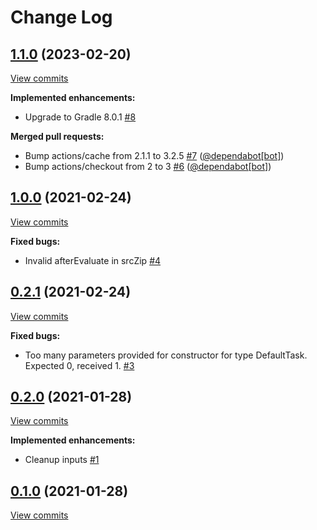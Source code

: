 # Change Log

## [1.1.0](https://github.com/joffrey-bion/hashcode-submit-gradle-plugin/tree/1.1.0) (2023-02-20)
[View commits](https://github.com/joffrey-bion/hashcode-submit-gradle-plugin/compare/1.0.0...1.1.0)

**Implemented enhancements:**

- Upgrade to Gradle 8.0.1 [\#8](https://github.com/joffrey-bion/hashcode-submit-gradle-plugin/issues/8)

**Merged pull requests:**

- Bump actions/cache from 2.1.1 to 3.2.5 [\#7](https://github.com/joffrey-bion/hashcode-submit-gradle-plugin/pull/7) ([@dependabot[bot]](https://github.com/apps/dependabot))
- Bump actions/checkout from 2 to 3 [\#6](https://github.com/joffrey-bion/hashcode-submit-gradle-plugin/pull/6) ([@dependabot[bot]](https://github.com/apps/dependabot))

## [1.0.0](https://github.com/joffrey-bion/hashcode-submit-gradle-plugin/tree/1.0.0) (2021-02-24)
[View commits](https://github.com/joffrey-bion/hashcode-submit-gradle-plugin/compare/0.2.1...1.0.0)

**Fixed bugs:**

- Invalid afterEvaluate in srcZip [\#4](https://github.com/joffrey-bion/hashcode-submit-gradle-plugin/issues/4)

## [0.2.1](https://github.com/joffrey-bion/hashcode-submit-gradle-plugin/tree/0.2.1) (2021-02-24)
[View commits](https://github.com/joffrey-bion/hashcode-submit-gradle-plugin/compare/0.2.0...0.2.1)

**Fixed bugs:**

- Too many parameters provided for constructor for type DefaultTask. Expected 0, received 1. [\#3](https://github.com/joffrey-bion/hashcode-submit-gradle-plugin/issues/3)

## [0.2.0](https://github.com/joffrey-bion/hashcode-submit-gradle-plugin/tree/0.2.0) (2021-01-28)
[View commits](https://github.com/joffrey-bion/hashcode-submit-gradle-plugin/compare/0.1.0...0.2.0)

**Implemented enhancements:**

- Cleanup inputs [\#1](https://github.com/joffrey-bion/hashcode-submit-gradle-plugin/issues/1)

## [0.1.0](https://github.com/joffrey-bion/hashcode-submit-gradle-plugin/tree/0.1.0) (2021-01-28)
[View commits](https://github.com/joffrey-bion/hashcode-submit-gradle-plugin/compare/5c8d0cc45cfc7780a93f71ea3f52fb5ad81a76f0...0.1.0)

